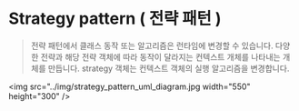 # Strategy pattern ( 전략 패턴 )

> 전략 패턴에서 클래스 동작 또는 알고리즘은 런타임에 변경할 수 있습니다. 다양한 전략과 해당 전략 객체에 따라 동작이 달라지는 컨텍스트 개체를 나타내는 개체를 만듭니다. strategy 객체는 컨텍스트 객체의 실행 알고리즘을 변경합니다.

<img src="../img/strategy_pattern_uml_diagram.jpg width="550" height="300" />
